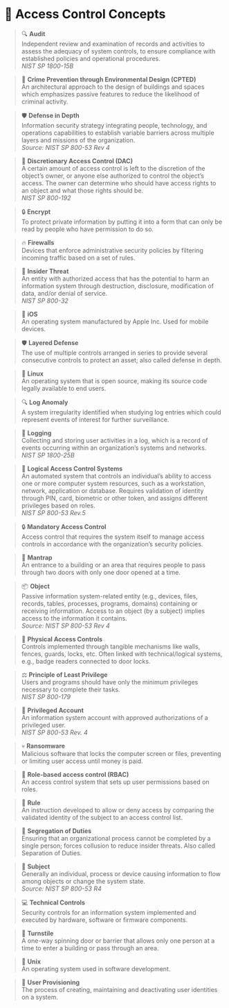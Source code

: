 # 🔐 Access Control Concepts

> 🔍 **Audit**  
> Independent review and examination of records and activities to assess the adequacy of system controls, to ensure compliance with established policies and operational procedures.  
> *NIST SP 1800-15B*

> 🏢 **Crime Prevention through Environmental Design (CPTED)**  
> An architectural approach to the design of buildings and spaces which emphasizes passive features to reduce the likelihood of criminal activity.

> 🛡️ **Defense in Depth**  
> Information security strategy integrating people, technology, and operations capabilities to establish variable barriers across multiple layers and missions of the organization.  
> *Source: NIST SP 800-53 Rev 4*

> 🔑 **Discretionary Access Control (DAC)**  
> A certain amount of access control is left to the discretion of the object’s owner, or anyone else authorized to control the object’s access. The owner can determine who should have access rights to an object and what those rights should be.  
> *NIST SP 800-192*

> 🔒 **Encrypt**  
> To protect private information by putting it into a form that can only be read by people who have permission to do so.

> 🔥 **Firewalls**  
> Devices that enforce administrative security policies by filtering incoming traffic based on a set of rules.

> 👤 **Insider Threat**  
> An entity with authorized access that has the potential to harm an information system through destruction, disclosure, modification of data, and/or denial of service.  
> *NIST SP 800-32*

> 🍎 **iOS**  
> An operating system manufactured by Apple Inc. Used for mobile devices.

> 🛡️ **Layered Defense**  
> The use of multiple controls arranged in series to provide several consecutive controls to protect an asset; also called defense in depth.

> 🐧 **Linux**  
> An operating system that is open source, making its source code legally available to end users.

> 🔍 **Log Anomaly**  
> A system irregularity identified when studying log entries which could represent events of interest for further surveillance.

> 📜 **Logging**  
> Collecting and storing user activities in a log, which is a record of events occurring within an organization’s systems and networks.  
> *NIST SP 1800-25B*

> 🔐 **Logical Access Control Systems**  
> An automated system that controls an individual’s ability to access one or more computer system resources, such as a workstation, network, application or database. Requires validation of identity through PIN, card, biometric or other token, and assigns different privileges based on roles.  
> *NIST SP 800-53 Rev.5*

> 🔒 **Mandatory Access Control**  
> Access control that requires the system itself to manage access controls in accordance with the organization’s security policies.

> 🚪 **Mantrap**  
> An entrance to a building or an area that requires people to pass through two doors with only one door opened at a time.

> 📦 **Object**  
> Passive information system-related entity (e.g., devices, files, records, tables, processes, programs, domains) containing or receiving information. Access to an object (by a subject) implies access to the information it contains.  
> *Source: NIST SP 800-53 Rev 4*

> 🏰 **Physical Access Controls**  
> Controls implemented through tangible mechanisms like walls, fences, guards, locks, etc. Often linked with technical/logical systems, e.g., badge readers connected to door locks.

> ⚖️ **Principle of Least Privilege**  
> Users and programs should have only the minimum privileges necessary to complete their tasks.  
> *NIST SP 800-179*

> 👑 **Privileged Account**  
> An information system account with approved authorizations of a privileged user.  
> *NIST SP 800-53 Rev. 4*

> 💀 **Ransomware**  
> Malicious software that locks the computer screen or files, preventing or limiting user access until money is paid.

> 👥 **Role-based access control (RBAC)**  
> An access control system that sets up user permissions based on roles.

> 📏 **Rule**  
> An instruction developed to allow or deny access by comparing the validated identity of the subject to an access control list.

> 🧩 **Segregation of Duties**  
> Ensuring that an organizational process cannot be completed by a single person; forces collusion to reduce insider threats. Also called Separation of Duties.

> 👤 **Subject**  
> Generally an individual, process or device causing information to flow among objects or change the system state.  
> *Source: NIST SP 800-53 R4*

> 💻 **Technical Controls**  
> Security controls for an information system implemented and executed by hardware, software or firmware components.

> 🔄 **Turnstile**  
> A one-way spinning door or barrier that allows only one person at a time to enter a building or pass through an area.

> 🐚 **Unix**  
> An operating system used in software development.

> 👥 **User Provisioning**  
> The process of creating, maintaining and deactivating user identities on a system.

